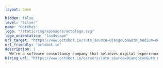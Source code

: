 ```yaml
---
layout: base

hidden: false
level: "Silver"
name: "Octobot"
logo: "/static/img/sponsors/octologo.svg"
logo_orientation: "landscape"
url_target: "https://www.octobot.io/?utm_source=DjangoCon&utm_medium=Referral&utm_campaign=DjangoCon-Sponsorship"
url_friendly: "octobot.io"
description: |
  We’re a software consultancy company that believes digital experiences have a massive impact on people’s lives. That’s what has motivated us to provide our partners with user-oriented design, top-level development, and scalable technology for the last 8 years. We are a Clutch’s Top 100 business, DjangoCon 2022 speakers, and a Best Place to Work. Our differential lies in generating long-lasting relationships with our partners based on providing value fast, taking ownership of the projects, and adjusting to our customers' needs while looking for creative solutions that make them succeed. If you’re looking for a tech partner, reach out at at hello@octobot.io.
hiring_url: "https://www.octobot.io/careers/?utm_source=DjangoCon&utm_medium=Referral&utm_campaign=DjangoCon-Sponsorship"
---
```


